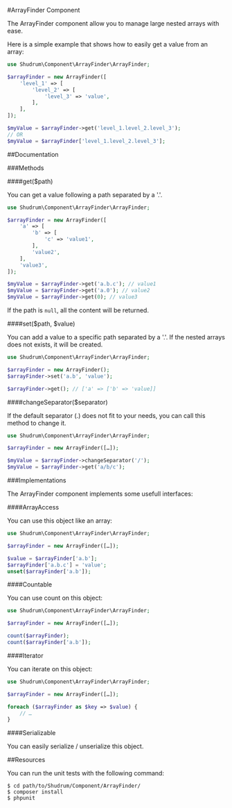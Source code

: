 #ArrayFinder Component

The ArrayFinder component allow you to manage large nested arrays with ease.

Here is a simple example that shows how to easily get a value from an array:

```php
use Shudrum\Component\ArrayFinder\ArrayFinder;

$arrayFinder = new ArrayFinder([
    'level_1' => [
        'level_2' => [
            'level_3' => 'value',
        ],
    ],
]);

$myValue = $arrayFinder->get('level_1.level_2.level_3');
// OR
$myValue = $arrayFinder['level_1.level_2.level_3'];
```

##Documentation

###Methods

####get($path)

You can get a value following a path separated by a '.'.

```php
use Shudrum\Component\ArrayFinder\ArrayFinder;

$arrayFinder = new ArrayFinder([
    'a' => [
        'b' => [
            'c' => 'value1',
        ],
        'value2',
    ],
    'value3',
]);

$myValue = $arrayFinder->get('a.b.c'); // value1
$myValue = $arrayFinder->get('a.0'); // value2
$myValue = $arrayFinder->get(0); // value3
```

If the path is `null`, all the content will be returned.

####set($path, $value)

You can add a value to a specific path separated by a '.'. If the nested arrays does not exists, it will be created.

```php
use Shudrum\Component\ArrayFinder\ArrayFinder;

$arrayFinder = new ArrayFinder();
$arrayFinder->set('a.b', 'value');

$arrayFinder->get(); // ['a' => ['b' => 'value]]
```

####changeSeparator($separator)

If the default separator (.) does not fit to your needs, you can call this method to change it.

```php
use Shudrum\Component\ArrayFinder\ArrayFinder;

$arrayFinder = new ArrayFinder([…]);

$myValue = $arrayFinder->changeSeparator('/');
$myValue = $arrayFinder->get('a/b/c');
```

###Implementations

The ArrayFinder component implements some usefull interfaces:

####ArrayAccess

You can use this object like an array:

```php
use Shudrum\Component\ArrayFinder\ArrayFinder;

$arrayFinder = new ArrayFinder([…]);

$value = $arrayFinder['a.b'];
$arrayFinder['a.b.c'] = 'value';
unset($arrayFinder['a.b']);
```

####Countable

You can use count on this object:

```php
use Shudrum\Component\ArrayFinder\ArrayFinder;

$arrayFinder = new ArrayFinder([…]);

count($arrayFinder);
count($arrayFinder['a.b']);
```

####Iterator

You can iterate on this object:

```php
use Shudrum\Component\ArrayFinder\ArrayFinder;

$arrayFinder = new ArrayFinder([…]);

foreach ($arrayFinder as $key => $value) {
    // …
}
```

####Serializable

You can easily serialize / unserialize this object.

##Resources

You can run the unit tests with the following command:

    $ cd path/to/Shudrum/Component/ArrayFinder/
    $ composer install
    $ phpunit
